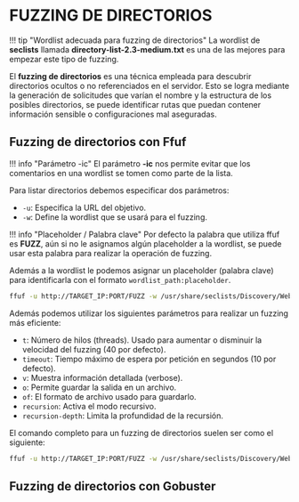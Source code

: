 # FUZZING DE DIRECTORIOS

!!! tip "Wordlist adecuada para fuzzing de directorios"
    La wordlist de **seclists** llamada **directory-list-2.3-medium.txt** es una de las mejores para empezar este tipo de fuzzing.

El **fuzzing de directorios** es una técnica empleada para descubrir directorios ocultos o no referenciados en el servidor. Esto se logra mediante la generación de solicitudes que varían el nombre y la estructura de los posibles directorios, se puede identificar rutas que puedan contener información sensible o configuraciones mal aseguradas.

## Fuzzing de directorios con Ffuf
!!! info "Parámetro -ic"
    El parámetro **-ic** nos permite evitar que los comentarios en una wordlist se tomen como parte de la lista.

Para listar directorios debemos especificar dos parámetros:

- `-u`: Especifica la URL del objetivo.
- `-w`: Define la wordlist que se usará para el fuzzing.


!!! info "Placeholder / Palabra clave"
    Por defecto la palabra que utiliza ffuf es **FUZZ**, aún si no le asignamos algún placeholder a la wordlist, se puede usar esta palabra para realizar la operación de fuzzing.

Además a la wordlist le podemos asignar un placeholder (palabra clave) para identificarla con el formato `wordlist_path:placeholder`.

``` sh
ffuf -u http://TARGET_IP:PORT/FUZZ -w /usr/share/seclists/Discovery/Web-Content/directory-list-2.3-medium.txt:FUZZ -ic
```

Además podemos utilizar los siguientes parámetros para realizar un fuzzing más eficiente:

- `t`: Número de hilos (threads). Usado para aumentar o disminuir la velocidad del fuzzing (40 por defecto).
- `timeout`: Tiempo máximo de espera por petición en segundos (10 por defecto).
- `v`: Muestra información detallada (verbose).
- `o`: Permite guardar la salida en un archivo.
- `of`: El formato de archivo usado para guardarlo.
- `recursion`: Activa el modo recursivo.
- `recursion-depth`: Limita la profundidad de la recursión.

El comando completo para un fuzzing de directorios suelen ser como el siguiente:

``` sh
ffuf -u http://TARGET_IP:PORT/FUZZ -w /usr/share/seclists/Discovery/Web-Content/directory-list-2.3-medium.txt:FUZZ -ic -t 200 -timeout 5 --recursion --recursion-depth 2 -v -o nombre_archivo.html -of html
```

## Fuzzing de directorios con Gobuster